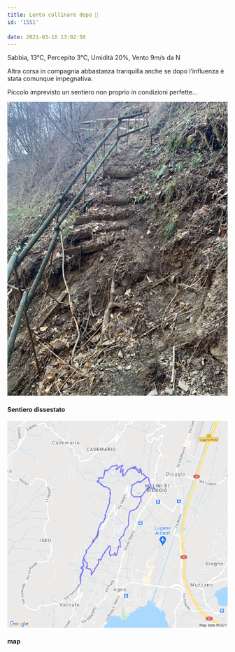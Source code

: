 ```yaml
---
title: Lento collinare dopo 🤧
id: '1551'

date: 2021-03-16 13:02:50
---
```


Sabbia, 13°C, Percepito 3°C, Umidità 20%, Vento 9m/s da N

Altra corsa in compagnia abbastanza tranquilla anche se dopo l’influenza è stata comunque impegnativa.

Piccolo imprevisto un sentiero non proprio in condizioni perfette…

![image](/images/2021/08/IMG_3612.jpg)

#### Sentiero dissestato

![image](/images/2021/08/20210316-activity-map.png)

#### map
